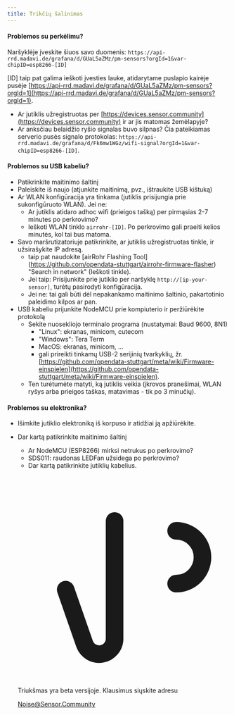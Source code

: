 ```yaml
---
title: Trikčių šalinimas
---
```


#### Problemos su perkėlimu?
Naršyklėje įveskite šiuos savo duomenis:
`https://api-rrd.madavi.de/grafana/d/GUaL5aZMz/pm-sensors?orgId=1&var-chipID=esp8266-[ID]`

[ID] taip pat galima ieškoti įvesties lauke, atidarytame puslapio kairėje pusėje [https://api-rrd.madavi.de/grafana/d/GUaL5aZMz/pm-sensors?orgId=1](https://api-rrd.madavi.de/grafana/d/GUaL5aZMz/pm-sensors?orgId=1).

* Ar jutiklis užregistruotas per [https://devices.sensor.community](https://devices.sensor.community) ir ar jis matomas žemėlapyje?
* Ar anksčiau belaidžio ryšio signalas buvo silpnas?
  Čia pateikiamas serverio pusės signalo protokolas: `https://api-rrd.madavi.de/grafana/d/Fk6mw1WGz/wifi-signal?orgId=1&var-chipID=esp8266-[ID]`.

#### Problemos su USB kabeliu?
* Patikrinkite maitinimo šaltinį
* Paleiskite iš naujo (atjunkite maitinimą, pvz., ištraukite USB kištuką)
* Ar WLAN konfigūracija yra tinkama (jutiklis prisijungia prie sukonfigūruoto WLAN). Jei ne:
  * Ar jutiklis atidaro adhoc wifi (prieigos tašką) per pirmąsias 2-7 minutes po perkrovimo?
  * Ieškoti WLAN tinklo `airrohr-[ID]`. Po perkrovimo gali praeiti kelios minutės, kol tai bus matoma.
* Savo maršrutizatoriuje patikrinkite, ar jutiklis užregistruotas tinkle, ir užsirašykite IP adresą.
  * taip pat naudokite [airRohr Flashing Tool] (https://github.com/opendata-stuttgart/airrohr-firmware-flasher) "Search in network" (Ieškoti tinkle).
  * Jei taip: Prisijunkite prie jutiklio per naršyklę `http://[ip-your-sensor]`, turėtų pasirodyti konfigūracija.
  * Jei ne: tai gali būti dėl nepakankamo maitinimo šaltinio, pakartotinio paleidimo kilpos ar pan.
* USB kabeliu prijunkite NodeMCU prie kompiuterio ir peržiūrėkite protokolą
  * Sekite nuosekliojo terminalo programa (nustatymai: Baud 9600, 8N1)
    * "Linux": ekranas, minicom, cutecom
    * "Windows": Tera Term
    * MacOS: ekranas, minicom, ...
    * gali prireikti tinkamų USB-2 serijinių tvarkyklių, žr. [https://github.com/opendata-stuttgart/meta/wiki/Firmware-einspielen](https://github.com/opendata-stuttgart/meta/wiki/Firmware-einspielen).
  * Ten turėtumėte matyti, ką jutiklis veikia (įkrovos pranešimai, WLAN ryšys arba prieigos taškas, matavimas - tik po 3 minučių).

#### Problemos su elektronika?
* Išimkite jutiklio elektroniką iš korpuso ir atidžiai ją apžiūrėkite.
* Dar kartą patikrinkite maitinimo šaltinį
    * Ar NodeMCU (ESP8266) mirksi netrukus po perkrovimo?
    * SDS011: raudonas LEDFan užsidega po perkrovimo?
    * Dar kartą patikrinkite jutiklių kabelius.

  <div class="max-w-screen-xl mx-auto pb-5">
    <div class="p-2 rounded-lg bg-indigo-100 shadow-lg sm:p-3">
    <div class="flex items-center">
          <span class="p-2 rounded-lg bg-indigo-500">
            <svg class="h-8 w-8 text-white" fill="none" viewBox="0 0 24 24" stroke="currentColor">
              <path stroke-linecap="round" stroke-linejoin="round" stroke-width="2" d="M11 5.882V19.24a1.76 1.76 0 01-3.417.592l-2.147-6.15M18 13a3 3 0 100-6M5. 436 13.683A4.001 4.001 0 017 6h1.832c4.1 0 7.625-1.234 9.168-3v14c-1.543-1.766-5.067-3-9.168-3H7a3.988 3.988 0 01-1.564-.317z" >
            </svg>
          </span>
        <div class="flex-wrap flex">
          <p class="pt-1 text-indigo-700 font-medium">
              Triukšmas yra beta versijoje. Klausimus siųskite adresu<p>
        <a href="mailto:Noise@Sensor.Community" class="ml-1 font-medium underline text-white hover:text-yellow-600">
                Noise@Sensor.Community</a>
        </div>
    </div>
  </div>
</div>